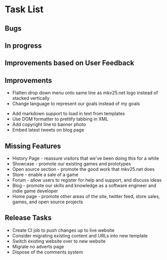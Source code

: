 Task List
=========

Bugs
----


In progress
-----------

Improvements based on User Feedback
-----------------------------------


Improvements
------------
+ Flatten drop down menu onto same line as mkv25.net logo instead of stacked vertically
+ Change language to represent our goals instead of my goals
- Add markdown support to load in text from templates
- Use DOM formatter to prettify tabbing in XML
- Add copyright line to banner photo
- Embed latest tweets on blog page

Missing Features
----------------
+ History Page - reassure visitors that we've been doing this for a while
+ Showcase - promote our existing games and prototypes
+ Open source section - promote the good work that mkv25.net does
+ Store - enable a sale of a game
+ Forum - allow users to register for help and support, and discuss ideas
+ Blog - promote our skills and knowledge as a software engineer and indie game developer
+ Home page - promote other areas of the site, twitter feed, store sales, games, and open source projects

Release Tasks
-------------
- Create CI job to push changes up to live website
- Consider migrating existing content and URLs into new template
- Switch existing website over to new website
- Migrate no adverts page
- Dispose of the comments system


